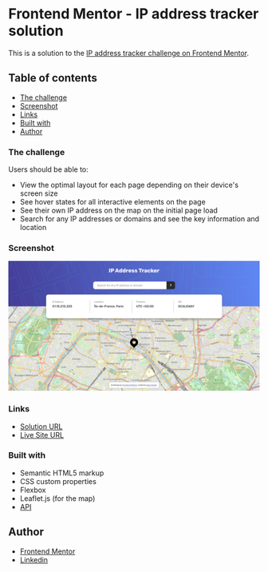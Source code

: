 # Frontend Mentor - IP address tracker solution

This is a solution to the [IP address tracker challenge on Frontend Mentor](https://www.frontendmentor.io/challenges/ip-address-tracker-I8-0yYAH0).

## Table of contents

- [The challenge](#the-challenge)
- [Screenshot](#screenshot)
- [Links](#links)
- [Built with](#built-with)
- [Author](#author)

### The challenge

Users should be able to:

- View the optimal layout for each page depending on their device's screen size
- See hover states for all interactive elements on the page
- See their own IP address on the map on the initial page load
- Search for any IP addresses or domains and see the key information and location

### Screenshot

![](./screenshot.png)

### Links

- [Solution URL](https://www.frontendmentor.io/solutions/responsive-ip-address-tracker-with-async-await-TE3TwHECWr)
- [Live Site URL](https://saratolooti.github.io/Challenges/ip-address-tracker/)

### Built with

- Semantic HTML5 markup
- CSS custom properties
- Flexbox
- Leaflet.js (for the map)
- [API](https://geo.ipify.org/)

## Author

- [Frontend Mentor](https://www.frontendmentor.io/profile/saratolooti)
- [Linkedin](https://www.linkedin.com/in/sara-tolooti-961217212/)

